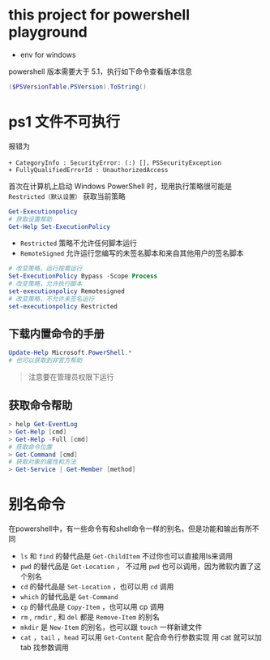 # this project for powershell playground

- env for windows

powershell 版本需要大于 5.1，执行如下命令查看版本信息

```ps1
($PSVersionTable.PSVersion).ToString()
```

# ps1 文件不可执行

报错为

```
+ CategoryInfo : SecurityError: (:) []，PSSecurityException
+ FullyQualifiedErrorId : UnauthorizedAccess
```

首次在计算机上启动 Windows PowerShell 时，现用执行策略很可能是 `Restricted（默认设置）`
获取当前策略

```ps1
Get-Executionpolicy
# 获取设置帮助
Get-Help Set-ExecutionPolicy
```

- `Restricted` 策略不允许任何脚本运行
- `RemoteSigned` 允许运行您编写的未签名脚本和来自其他用户的签名脚本

```ps1
# 改变策略，运行按需运行
Set-ExecutionPolicy Bypass -Scope Process
# 改变策略，允许执行脚本
set-executionpolicy Remotesigned
# 改变策略，不允许未签名运行
set-executionpolicy Restricted
```

## 下载内置命令的手册

```ps1
Update-Help Microsoft.PowerShell.*
# 也可以获取到非官方帮助
```

> 注意要在管理员权限下运行

## 获取命令帮助

```ps1
> help Get-EventLog
> Get-Help [cmd]
> Get-Help -Full [cmd]
# 获取命令位置
> Get-Command [cmd]
# 获取对象的属性和方法
> Get-Service | Get-Member [method]
```

# 别名命令

在powershell中，有一些命令有和shell命令一样的别名，但是功能和输出有所不同

- `ls` 和 `find` 的替代品是 `Get-ChildItem` 不过你也可以直接用ls来调用
- `pwd` 的替代品是 `Get-Location` ， 不过用 `pwd` 也可以调用，因为微软内置了这个别名
- `cd` 的替代品是 `Set-Location` ，也可以用 `cd` 调用
- `which` 的替代品是 `Get-Command`
- `cp` 的替代品是 `Copy-Item` ，也可以用 cp 调用
- `rm` , `rmdir` , 和 `del` 都是 `Remove-Item` 的别名
- `mkdir` 是 `New-Item` 的别名，也可以跟 `touch` 一样新建文件
- `cat` ，`tail` ，`head` 可以用 `Get-Content` 配合命令行参数实现 用 cat 就可以加 tab 找参数调用